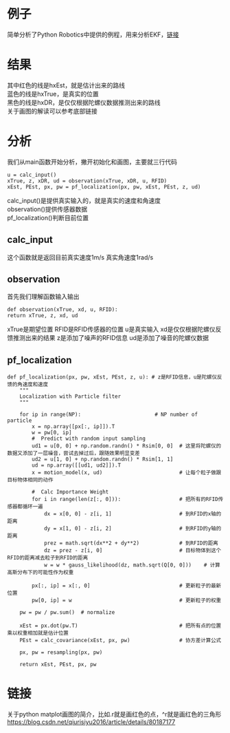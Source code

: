 # 例子
简单分析了Python Robotics中提供的例程，用来分析EKF，[链接](https://github.com/AtsushiSakai/PythonRobotics/tree/master/Localization/particle_filter)
# 结果
其中红色的线是hxEst，就是估计出来的路线  
蓝色的线是hxTrue，是真实的位置  
黑色的线是hxDR，是仅仅根据陀螺仪数据推测出来的路线  
关于画图的解读可以参考底部链接  
# 分析
我们从main函数开始分析，撇开初始化和画图，主要就三行代码
```
u = calc_input()
xTrue, z, xDR, ud = observation(xTrue, xDR, u, RFID)
xEst, PEst, px, pw = pf_localization(px, pw, xEst, PEst, z, ud)
```
calc_input()是提供真实输入的，就是真实的速度和角速度  
observation()提供传感器数据  
pf_localization()判断目前位置  
## calc_input
这个函数就是返回目前真实速度1m/s 真实角速度1rad/s
## observation
首先我们理解函数输入输出  
```
def observation(xTrue, xd, u, RFID):
return xTrue, z, xd, ud
```
xTrue是期望位置
RFID是RFID传感器的位置
u是真实输入
xd是仅仅根据陀螺仪反馈推测出来的结果
z是添加了噪声的RFID信息
ud是添加了噪音的陀螺仪数据
## pf_localization
```
def pf_localization(px, pw, xEst, PEst, z, u): # z是RFID信息，u是陀螺仪反馈的角速度和速度
    """
    Localization with Particle filter
    """

    for ip in range(NP):                        # NP number of particle
        x = np.array([px[:, ip]]).T
        w = pw[0, ip]
        #  Predict with random input sampling
        ud1 = u[0, 0] + np.random.randn() * Rsim[0, 0]  # 这里将陀螺仪的数据又添加了一层噪音，尝试去掉过后，跟随效果明显变差
        ud2 = u[1, 0] + np.random.randn() * Rsim[1, 1]
        ud = np.array([[ud1, ud2]]).T
        x = motion_model(x, ud)                         # 让每个粒子做跟目标物体相同的动作

        #  Calc Importance Weight
        for i in range(len(z[:, 0])):                   # 把所有的RFID传感器都循环一遍
            dx = x[0, 0] - z[i, 1]                      # 到RFID的x轴的距离
            dy = x[1, 0] - z[i, 2]                      # 到RFID的y轴的距离
            prez = math.sqrt(dx**2 + dy**2)             # 到RFID的距离
            dz = prez - z[i, 0]                         # 目标物体到这个RFID的距离减去粒子到RFID的距离
            w = w * gauss_likelihood(dz, math.sqrt(Q[0, 0]))    # 计算高斯分布下的可能性作为权重

        px[:, ip] = x[:, 0]                             # 更新粒子的最新位置
        pw[0, ip] = w                                   # 更新粒子的权重

    pw = pw / pw.sum()  # normalize

    xEst = px.dot(pw.T)                                 # 把所有点的位置乘以权重相加就是估计位置 
    PEst = calc_covariance(xEst, px, pw)                # 协方差计算公式

    px, pw = resampling(px, pw)                         

    return xEst, PEst, px, pw
```
# 链接
关于python matplot画图的简介，比如.r就是画红色的点，^r就是画红色的三角形
https://blog.csdn.net/qiurisiyu2016/article/details/80187177  

